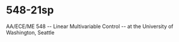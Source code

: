 # 548-21sp
AA/ECE/ME 548 -- Linear Multivariable Control -- at the University of Washington, Seattle

